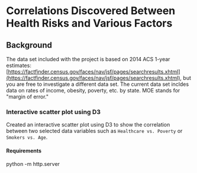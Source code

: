 # Correlations Discovered Between Health Risks and Various Factors

## Background


The data set included with the project is based on 2014 ACS 1-year estimates: [https://factfinder.census.gov/faces/nav/jsf/pages/searchresults.xhtml](https://factfinder.census.gov/faces/nav/jsf/pages/searchresults.xhtml), but you are free to investigate a different data set. The current data set incldes data on rates of income, obesity, poverty, etc. by state. MOE stands for "margin of error."


### Interactive scatter plot using D3


Created an interactive scatter plot using D3 to show the correlation between two selected data variables such as `Healthcare vs. Poverty` or `Smokers vs. Age`.

#### Requirements
python -m http.server

